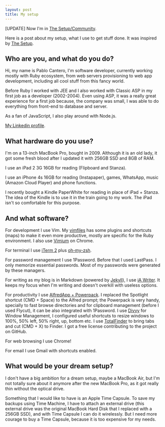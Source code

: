 ```yaml
---
layout: post
title: My setup
---
```


[UPDATE] Now I'm in [The Setup/Community](http://usesthis.com/community/).

Here is a post about my setup, what I use to get stuff done. It was inspired by [The Setup](http://usesthis.com/).

## Who are you, and what do you do?

Hi, my name is Pablo Cantero, I'm software developer, currently working mostly with Ruby ecosystem, from web servers provisioning to web app development, including all cool stuff from this fancy world.

Before Ruby I worked with JEE and I also worked with Classic ASP in my first job as a developer (2002-2004). Even using ASP, it was a really great experience for a first job because, the company was small, I was able to do everything from front-end to database and server.

As a fan of JavaScript, I also play around with Node.js.

[My Linkedin profile](http://br.linkedin.com/in/pablocantero/).

## What hardware do you use?

I'm on a 13-inch MacBook Pro, bought in 2009. Although it is an old lady, it got some fresh blood after I updated it with 256GB SSD and 8GB of RAM.

I use an iPad 2 3G 16GB for reading (Flipboard and Stanza).

I use an iPhone 4s 16GB for reading (Instapaper), games, WhatsApp, music (Amazon Cloud Player) and phone functions.

I recently bought a Kindle PaperWhite for reading in place of iPad + Stanza. The idea of the Kindle is to use it in the train going to my work. The iPad isn't so comfortable for this purpose.

## And what software?

For development I use Vim. My [vimfiles](https://github.com/phstc/vimfiles) has some plugins and shortcuts (maps) to make it even more productive, mostly are specific for the Ruby environment. I also use [Vimium](https://chrome.google.com/webstore/detail/vimium/dbepggeogbaibhgnhhndojpepiihcmeb) on Chrome.

For terminal I use [iTerm 2](http://www.iterm2.com/#/section/home) plus [oh-my-zsh](https://github.com/robbyrussell/oh-my-zsh).

For password management I use 1Password. Before that I used LastPass.   I only memorize essential passwords. Most of my passwords were generated by these managers.

For writing as my blog is in Markdown (powered by [Jekyll](https://github.com/mojombo/jekyll)), I use [iA Writer](http://www.iawriter.com/). It keeps my focus when I'm writing and doesn't overkill with useless options.

For productivity I use [AlfredApp + Powerpack](http://www.alfredapp.com/powerpack/). I replaced the Spotlight shortcut (CMD + Space) to the Alfred prompt; the Powerpack is very handy, specially to fast browse directories and for clipboard management (before I used Flycut), it can be also integrated with 1Password. I use [Divvy](http://mizage.com/divvy/) for Window Management, I configured useful shortcuts to resize windows to 100%, 50% left, 50% right, up, bottom etc. I use [TotalFinder](http://totalfinder.binaryage.com/) to bring tabs and cut (CMD + X) to Finder. I got a free license contributing to the project on GitHub.

For web browsing I use Chrome!

For email I use Gmail with shortcuts enabled.

## What would be your dream setup?

I don't have a big ambition for a dream setup, maybe a MacBook Air, but I'm not totally sure about it anymore after the new MacBook Pro, as it got really thin without the optical drive.

Something that I would like to have is an Apple Time Capsule. To save my backups using Time Machine, I have to attach an external drive (this external drive was the original MacBook Hard Disk that I replaced with a 256GB SSD), and with Time Capsule I can do it wirelessly. But I need more courage to buy a Time Capsule, because it is too expensive for my needs.